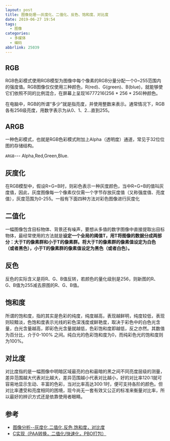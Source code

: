 ```yaml
---
layout: post
title: 图像处理——灰度化、二值化、反色、饱和度、对比度
date: 2019-06-27 19:54
tags:
  - 图像
categories:
  - 多媒体
  - 编码
abbrlink: 25039
---
```


## RGB

RGB色彩模式使用RGB模型为图像中每个像素的RGB分量分配一个0~255范围内的强度值。RGB图像仅仅使用三种颜色，R(red)、G(green)、B(blue)，就能够使它们依照不同的比例混合，在屏幕上呈现16777216(256 * 256 * 256)种颜色。

在电脑中，RGB的所谓“多少”就是指亮度，并使用整数来表示。通常情况下，RGB各有256级亮度，用数字表示为从0、1、2...直到255。

<!--more-->

## ARGB

一种色彩模式，也就是RGB色彩模式附加上Alpha（透明度）通道，常见于32位位图的存储结构。

`ARGB`--- Alpha,Red,Green,Blue.

## 灰度化

在RGB模型中，假设R=G=B时，则彩色表示一种灰度颜色，当中R=G=B的值叫灰度值，因此，灰度图像每一个像素仅仅需一个字节存放灰度值（又称强度值、亮度值），灰度范围为0-255。一般有下面四种方法对彩色图像进行灰度化

## 二值化

一幅图像包含目标物体、背景还有噪声，要想从多值的数字图像中直接提取出目标物体，最经常使用的方法就是**设定一个全局的阈值T，用T将图像的数据分成两部分：大于T的像素群和小于T的像素群。将大于T的像素群的像素值设定为白色（或者黑色），小于T的像素群的像素值设定为黑色（或者白色）。**

## 反色

反色的实际含义是将R、G、B值反转，若颜色的量化级别是256，则新图的R、G、B值为255减去原图的R、G、B值。

## 饱和度

所谓的饱和度，指的其实是色彩的纯度，纯度越高，表现越鲜明，纯度较低，表现则较黯淡，色饱和度表示光线的彩色深浅度或鲜艳度，取决于彩色中的白色光含量，白光含量越高，即彩色光含量就越低，色彩饱和度即越低，反之亦然。其数值为百分比，介于0-100% 之间。纯白光的色彩饱和度为0，而纯彩色光的饱和度则为100%。

## 对比度

对比度指的是一幅图像中明暗区域最亮的白和最暗的黑之间不同亮度层级的测量，差异范围越大代表对比越大，差异范围越小代表对比越小，好的对比率120:1就可容易地显示生动、丰富的色彩，当对比率高达300:1时，便可支持各阶的颜色。但对比率遭受和亮度相同的困境，现今尚无一套有效又公正的标准来衡量对比率，所以最好的辨识方式还是依靠使用者眼睛。


## 参考

* [图像分析--灰度化,二值化,反色,饱和度，对比度](https://blog.csdn.net/evsqiezi/article/details/7905436)
* [C实现（PAA转换，二值化/快速化，PBO打包）](https://github.com/KoffeinFlummi/armake)
